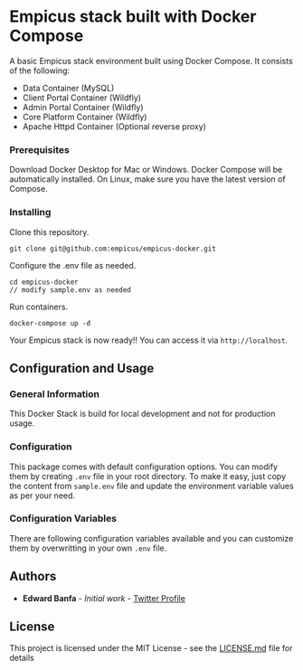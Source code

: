 # Empicus stack built with Docker Compose

A basic Empicus stack environment built using Docker Compose. It consists of the following:

* Data Container (MySQL)
* Client Portal Container (Wildfly)
* Admin Portal Container (Wildfly)
* Core Platform Container (Wildfly)
* Apache Httpd Container (Optional reverse proxy)

### Prerequisites

Download Docker Desktop for Mac or Windows. Docker Compose will be automatically installed. On Linux, make sure you have the latest version of Compose.

### Installing

Clone this repository.

```
git clone git@github.com:empicus/empicus-docker.git
```

Configure the .env file as needed.

```
cd empicus-docker
// modify sample.env as needed
```

Run containers.

```
docker-compose up -d
```

Your Empicus stack is now ready!! You can access it via `http://localhost`.

##  Configuration and Usage

### General Information 
This Docker Stack is build for local development and not for production usage.

### Configuration
This package comes with default configuration options. You can modify them by creating `.env` file in your root directory.
To make it easy, just copy the content from `sample.env` file and update the environment variable values as per your need.

### Configuration Variables
There are following configuration variables available and you can customize them by overwritting in your own `.env` file.


## Authors

* **Edward Banfa** - *Initial work* - [Twitter Profile](https://twitter.com/EdwardBanfa)

## License

This project is licensed under the MIT License - see the [LICENSE.md](LICENSE.md) file for details
